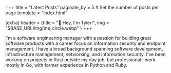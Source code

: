 +++
title = "Latest Posts"
paginate_by = 5 # Set the number of posts per page
template = "index.html"

[extra]
header = {title = "👋 Hey, I'm Tyler!", img = "$BASE_URL/img/me_circle.webp" }
+++

I'm a software engineering manager with a passion for building great software products with a career focus on information security and endpoint management. I have a broad background spanning software development, infrastructure management, networking, and information security. I've been working on projects in Rust outside my day job, but professional I work mostly in Go, with former experience in Python and Ruby.